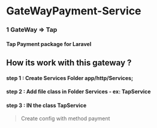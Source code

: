 # GateWayPayment-Service

### 1 GateWay => Tap 

#### Tap Payment package for Laravel 

## How its work with this gateway ? 

#### step 1 : Create Services Folder app/http/Services;
#### step 2 : Add file class in Folder Services - ex: TapService
#### step 3 : IN the class TapService

> Create config with method payment 